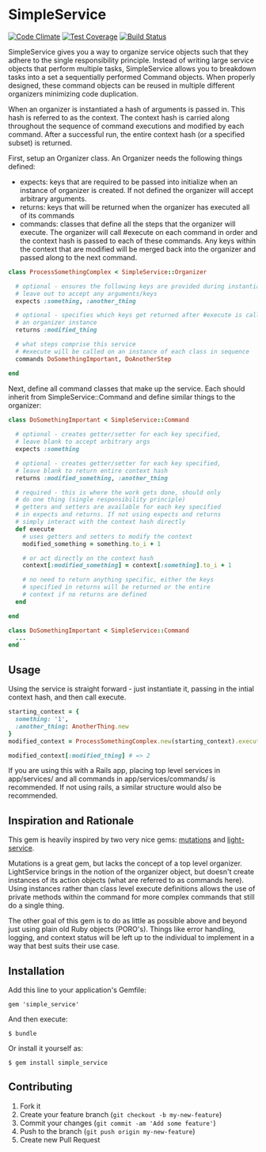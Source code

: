 # SimpleService

[![Code Climate](https://codeclimate.com/github/jspillers/simple_service/badges/gpa.svg)](https://codeclimate.com/github/jspillers/simple_service)
[![Test Coverage](https://codeclimate.com/github/jspillers/simple_service/badges/coverage.svg)](https://codeclimate.com/github/jspillers/simple_service)
[![Build Status](https://travis-ci.org/jspillers/simple_service.svg?branch=master)](https://travis-ci.org/jspillers/simple_service)

SimpleService gives you a way to organize service objects such that they adhere 
to the single responsibility principle. Instead of writing large service objects 
that perform multiple tasks, SimpleService allows you to breakdown tasks into a 
set a sequentially performed Command objects. When properly designed, these command
objects can be reused in multiple different organizers minimizing code duplication.

When an organizer is instantiated a hash of arguments is passed in. This hash 
is referred to as the context.  The context hash is carried along throughout 
the sequence of command executions and modified by each command. After a 
successful run, the entire context hash (or a specified subset) is returned.

First, setup an Organizer class. An Organizer needs the following things defined:

  * expects: keys that are required to be passed into initialize when an instance 
    of organizer is created. If not defined the organizer will accept arbitrary arguments.
  * returns: keys that will be returned when the organizer has executed all of its commands
  * commands: classes that define all the steps that the organizer will execute. The organizer
    will call #execute on each command in order and the context hash is passed to each of 
    these commands. Any keys within the context that are modified will be merged back into
    the organizer and passed along to the next command.

```ruby
class ProcessSomethingComplex < SimpleService::Organizer

  # optional - ensures the following keys are provided during instantiation
  # leave out to accept any arguments/keys
  expects :something, :another_thing

  # optional - specifies which keys get returned after #execute is called on
  # an organizer instance
  returns :modified_thing

  # what steps comprise this service
  # #execute will be called on an instance of each class in sequence
  commands DoSomethingImportant, DoAnotherStep

end
```

Next, define all command classes that make up the service. Each should inherit 
from SimpleService::Command and define similar things to the organizer:

```ruby
class DoSomethingImportant < SimpleService::Command
  
  # optional - creates getter/setter for each key specified, 
  # leave blank to accept arbitrary args
  expects :something

  # optional - creates getter/setter for each key specified, 
  # leave blank to return entire context hash
  returns :modified_something, :another_thing

  # required - this is where the work gets done, should only
  # do one thing (single responsibility principle)
  # getters and setters are available for each key specified
  # in expects and returns. If not using expects and returns
  # simply interact with the context hash directly
  def execute
    # uses getters and setters to modify the context
    modified_something = something.to_i + 1

    # or act directly on the context hash
    context[:modified_something] = context[:something].to_i + 1

    # no need to return anything specific, either the keys 
    # specified in returns will be returned or the entire 
    # context if no returns are defined
  end

end

class DoSomethingImportant < SimpleService::Command
  ...
end
```

## Usage

Using the service is straight forward - just instantiate it, passing in the 
intial context hash, and then call execute.

```ruby
starting_context = {
  something: '1', 
  :another_thing: AnotherThing.new
}
modified_context = ProcessSomethingComplex.new(starting_context).execute

modified_context[:modified_thing] # => 2
```

If you are using this with a Rails app, placing top level services in 
app/services/ and all commands in app/services/commands/ is recommended. If
not using rails, a similar structure would also be recommended.

## Inspiration and Rationale

This gem is heavily inspired by two very nice gems: [mutations](https://github.com/cypriss/mutations) and
[light-service](https://github.com/adomokos/light-service). 

Mutations is a great gem, but lacks the concept of a top level organizer. 
LightService brings in the notion of the organizer object, but doesn't create 
instances of its action objects (what are referred to as commands here). Using 
instances rather than class level execute definitions allows the use of private 
methods within the command for more complex commands that still do a single thing.

The other goal of this gem is to do as little as possible above and beyond 
just using plain old Ruby objects (PORO's).  Things like error handling, logging, 
and context status will be left up to the individual to implement in a way that 
best suits their use case.

## Installation

Add this line to your application's Gemfile:

    gem 'simple_service'

And then execute:

    $ bundle

Or install it yourself as:

    $ gem install simple_service

## Contributing

1. Fork it
2. Create your feature branch (`git checkout -b my-new-feature`)
3. Commit your changes (`git commit -am 'Add some feature'`)
4. Push to the branch (`git push origin my-new-feature`)
5. Create new Pull Request
